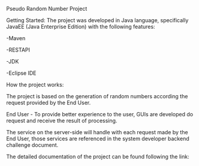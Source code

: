 Pseudo Random Number Project

Getting Started:
The project was developed in Java language, specifically JavaEE (Java Enterprise Edition) with the following features:

-Maven

-RESTAPI

-JDK

-Eclipse IDE

How the project works:

The project is based on the generation of random numbers according the request provided by the End User.

End User - To provide better experience to the user, GUIs are developed do request and receive the result of processing.

The service on the server-side will handle with each request made by the End User, those services are referenced in the system
developer backend challenge document.

The detailed documentation of the project can be found following the link:   



 
